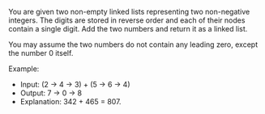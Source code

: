 You are given two non-empty linked lists representing two non-negative integers. The digits are stored in reverse order and each of their nodes contain a single digit. Add the two numbers and return it as a linked list.

You may assume the two numbers do not contain any leading zero, except the number 0 itself.

Example:

 - Input: (2 -> 4 -> 3) + (5 -> 6 -> 4)
 - Output: 7 -> 0 -> 8
 - Explanation: 342 + 465 = 807.
